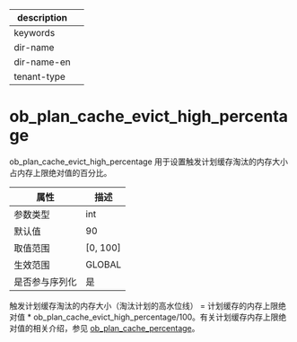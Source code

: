 |description||
|---|---|
|keywords||
|dir-name||
|dir-name-en||
|tenant-type||

# ob_plan_cache_evict_high_percentage

ob_plan_cache_evict_high_percentage 用于设置触发计划缓存淘汰的内存大小占内存上限绝对值的百分比。

| **属性**  |   **描述**   |
|---------|------------|
| 参数类型    | int        |
| 默认值     | 90         |
| 取值范围    | \[0, 100\] |
| 生效范围    | GLOBAL     |
| 是否参与序列化 | 是          |

触发计划缓存淘汰的内存大小（淘汰计划的高水位线） = 计划缓存的内存上限绝对值 \* ob_plan_cache_evict_high_percentage/100。有关计划缓存内存上限绝对值的相关介绍，参见 [ob_plan_cache_percentage](../300.global-system-variable/8400.ob_plan_cache_percentage-global.md)。
